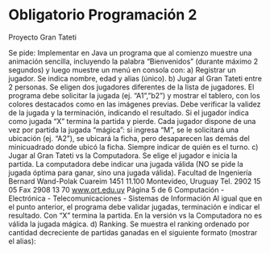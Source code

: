 ﻿# Obligatorio Programación 2

Proyecto Gran Tateti


Se pide: Implementar en Java un programa que al comienzo muestre una animación sencilla, incluyendo la palabra “Bienvenidos” (durante máximo 2 segundos) y luego muestre un menú en consola con:
a)
Registrar un jugador. Se indica nombre, edad y alias (único).
b)
Jugar al Gran Tateti entre 2 personas. Se eligen dos jugadores diferentes de la lista de jugadores. El programa debe solicitar la jugada (ej. “A1”,”b2”) y mostrar el tablero, con los colores destacados como en las imágenes previas. Debe verificar la validez de la jugada y la terminación, indicando el resultado. Si el jugador indica como jugada “X” termina la partida y pierde. Cada jugador dispone de una vez por partida la jugada “mágica”: si ingresa “M”, se le solicitará una ubicación (ej. “A2”), se ubicará la ficha, pero desaparecen las demás del minicuadrado donde ubicó la ficha. Siempre indicar de quién es el turno.
c)
Jugar al Gran Tateti vs la Computadora. Se elige el jugador e inicia la partida. La computadora debe indicar una jugada válida (NO se pide la jugada óptima para ganar, sino una jugada válida).
Facultad de Ingeniería
Bernard Wand-Polak
Cuareim 1451
11.100 Montevideo, Uruguay
Tel. 2902 15 05 Fax 2908 13 70
www.ort.edu.uy
Página 5 de 6
Computación - Electrónica - Telecomunicaciones - Sistemas de Información
Al igual que en el punto anterior, el programa debe validar jugadas, terminación e indicar el
resultado. Con “X” termina la partida. En la versión vs la Computadora no es válida la jugada mágica.
d)
Ranking. Se muestra el ranking ordenado por cantidad decreciente de partidas ganadas en el siguiente formato (mostrar el alias):
